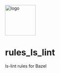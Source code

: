 <img width="100" src="https://raw.githubusercontent.com/loeffel-io/ls-lint/master/ls-lint.png" alt="logo">

# rules_ls_lint

ls-lint rules for Bazel
